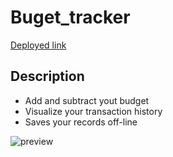 # Buget_tracker

[Deployed link](https://budgettracker-lu.herokuapp.com/)

## Description

- Add and subtract yout budget
- Visualize your transaction history
- Saves your records off-line

![preview](https://i.ibb.co/XCd9rHP/Screen-Shot-2021-04-09-at-12-47-07-AM.png)
